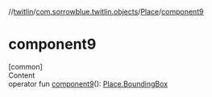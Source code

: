 //[twitlin](../../index.md)/[com.sorrowblue.twitlin.objects](../index.md)/[Place](index.md)/[component9](component9.md)



# component9  
[common]  
Content  
operator fun [component9](component9.md)(): [Place.BoundingBox](-bounding-box/index.md)  



